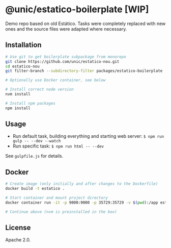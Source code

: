 # @unic/estatico-boilerplate [WIP]

Demo repo based on old Estático. Tasks were completely replaced with new ones and the source files were adapted where necessary.

## Installation

```bash
# Use git to get boilerplate subpackage from monorepo
git clone https://github.com/unic/estatico-nou.git
cd estatico-nou
git filter-branch --subdirectory-filter packages/estatico-boilerplate

# Optionally use Docker container, see below

# Install correct node version
nvm install

# Install npm packages
npm install
```

## Usage

- Run default task, building everything and starting web server: `$ npm run gulp -- --dev --watch`
- Run specific task: `$ npm run html -- --dev`

See `gulpfile.js` for details.

## Docker

```bash
# Create image (only initially and after changes to the Dockerfile)
docker build -t estatico .

# Start container and mount project directory
docker container run -it -p 9000:9000 -p 35729:35729 -v $(pwd):/app estatico /bin/bash

# Continue above (nvm is preinstalled in the box)
```

## License

Apache 2.0.
